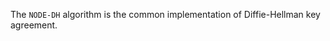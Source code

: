 <!-- YAML
added: v15.0.0
-->

The `NODE-DH` algorithm is the common implementation of Diffie-Hellman
key agreement.

